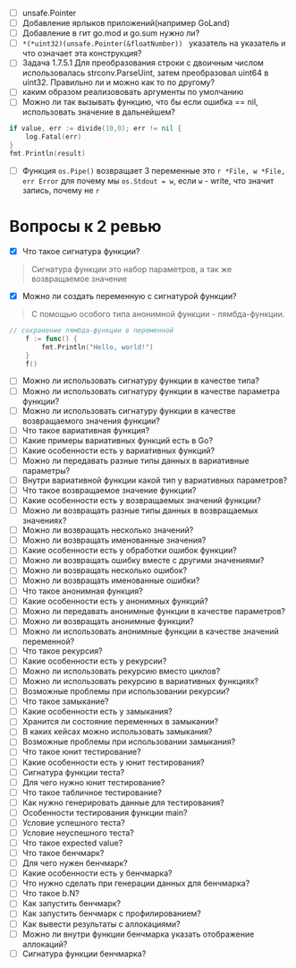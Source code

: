 - [ ] unsafe.Pointer
- [ ] Добавление ярлыков приложений(например GoLand)
- [ ] Добавление в гит go.mod и go.sum нужно ли?
- [ ] `*(*uint32)(unsafe.Pointer(&floatNumber)) ` указатель на указатель и что означает эта конструкция?
- [ ] Задача 1.7.5.1 Для преобразования строки с двоичным числом использовалась strconv.ParseUint, затем преобразовал uint64 в uint32. Правильно ли и можно как то по другому?
- [ ] каким образом реализововать аргументы по умолчанию
- [ ] Можно ли так вызывать функцию, что бы если ошибка == nil, использовать значение в дальнейшем?
```go
if value, err := divide(10,0); err != nil {
	log.Fatal(err)
}
fmt.Println(result)
```
- [ ] Функция `os.Pipe()` возвращает 3 переменные это `r *File, w *File, err Error`  для почему мы `os.Stdout = w`, если `w` - write, что значит запись, почему не `r`

# Вопросы к 2 ревью

- [x] Что такое сигнатура функции?
> Сигнатура функции это набор параметров, а так же возвращаемое значение

- [x] Можно ли создать переменную с сигнатурой функции?
> С помощью особого типа анонимной функции - лямбда-функции.
```go
// сохранение лямбда-функции в переменной
	f := func() {
		fmt.Println("Hello, world!")
	}
	f()
```
- [ ] Можно ли использовать сигнатуру функции в качестве типа?
- [ ] Можно ли использовать сигнатуру функции в качестве параметра функции?
- [ ] Можно ли использовать сигнатуру функции в качестве возвращаемого значения функции?
- [ ] Что такое вариативная функция?
- [ ] Какие примеры вариативных функций есть в Go?
- [ ] Какие особенности есть у вариативных функций?
- [ ] Можно ли передавать разные типы данных в вариативные параметры?
- [ ] Внутри вариативной функции какой тип у вариативных параметров?
- [ ] Что такое возвращаемое значение функции?
- [ ] Какие особенности есть у возвращаемых значений функции?
- [ ] Можно ли возвращать разные типы данных в возвращаемых значениях?
- [ ] Можно ли возвращать несколько значений?
- [ ] Можно ли возвращать именованные значения? 
- [ ] Какие особенности есть у обработки ошибок функции?
- [ ] Можно ли возвращать ошибку вместе с другими значениями?
- [ ] Можно ли возвращать несколько ошибок?
- [ ] Можно ли возвращать именованные ошибки?
- [ ] Что такое анонимная функция?
- [ ] Какие особенности есть у анонимных функций?
- [ ] Можно ли передавать анонимные функции в качестве параметров?
- [ ] Можно ли возвращать анонимные функции?
- [ ] Можно ли использовать анонимные функции в качестве значений переменной?
- [ ] Что такое рекурсия?
- [ ] Какие особенности есть у рекурсии?
- [ ] Можно ли использовать рекурсию вместо циклов?
- [ ] Можно ли использовать рекурсию в вариативных функциях? 
- [ ] Возможные проблемы при использовании рекурсии?
- [ ] Что такое замыкание?
- [ ] Какие особенности есть у замыкания? 
- [ ] Хранится ли состояние переменных в замыкании?
- [ ] В каких кейсах можно использовать замыкания?
- [ ] Возможные проблемы при использовании замыкания?
- [ ] Что такое юнит тестирование?
- [ ] Какие особенности есть у юнит тестирования?
- [ ] Сигнатура функции теста?
- [ ] Для чего нужно юнит тестирование?
- [ ] Что такое табличное тестирование?
- [ ] Как нужно генерировать данные для тестирования?
- [ ] Особенности тестирования функции main?
- [ ] Условие успешного теста?
- [ ] Условие неуспешного теста?
- [ ] Что такое expected value?
- [ ] Что такое бенчмарк?
- [ ] Для чего нужен бенчмарк?
- [ ] Какие особенности есть у бенчмарка?
- [ ] Что нужно сделать при генерации данных для бенчмарка?
- [ ] Что такое b.N?
- [ ] Как запустить бенчмарк?
- [ ] Как запустить бенчмарк с профилированием?
- [ ] Как вывести результаты с аллокациями?
- [ ] Можно ли внутри функции бенчмарка указать отображение аллокаций?
- [ ] Сигнатура функции бенчмарка?